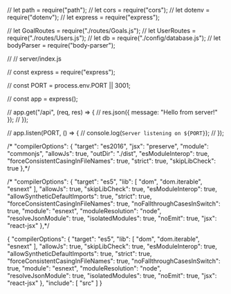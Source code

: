 // let path = require("path");
// let cors = require("cors");
// let dotenv = require("dotenv");
// let express = require("express");

// let GoalRoutes = require("./routes/Goals.js");
// let UserRoutes = require("./routes/Users.js");
// let db = require("./config/database.js");
// let bodyParser = require("body-parser");

// // server/index.js

// const express = require("express");

// const PORT = process.env.PORT || 3001;

// const app = express();

// app.get("/api", (req, res) => {
//     res.json({ message: "Hello from server!" });
//   });

// app.listen(PORT, () => {
//   console.log(`Server listening on ${PORT}`);
// });

/* "compilerOptions": {
      "target": "es2016",
      "jsx": "preserve",
      "module": "commonjs",
      "allowJs": true,
      "outDir": "./dist",
      "esModuleInterop": true,
      "forceConsistentCasingInFileNames": true,
      "strict": true,
      "skipLibCheck": true
    },*/


/* "compilerOptions": {
    "target": "es5",
    "lib": [
      "dom",
      "dom.iterable",
      "esnext"
    ],
    "allowJs": true,
    "skipLibCheck": true,
    "esModuleInterop": true,
    "allowSyntheticDefaultImports": true,
    "strict": true,
    "forceConsistentCasingInFileNames": true,
    "noFallthroughCasesInSwitch": true,
    "module": "esnext",
    "moduleResolution": "node",
    "resolveJsonModule": true,
    "isolatedModules": true,
    "noEmit": true,
    "jsx": "react-jsx"
  },*/






{
  "compilerOptions": {
    "target": "es5",
    "lib": [
      "dom",
      "dom.iterable",
      "esnext"
    ],
    "allowJs": true,
    "skipLibCheck": true,
    "esModuleInterop": true,
    "allowSyntheticDefaultImports": true,
    "strict": true,
    "forceConsistentCasingInFileNames": true,
    "noFallthroughCasesInSwitch": true,
    "module": "esnext",
    "moduleResolution": "node",
    "resolveJsonModule": true,
    "isolatedModules": true,
    "noEmit": true,
    "jsx": "react-jsx"
  },
  "include": [
    "src"
  ]
}